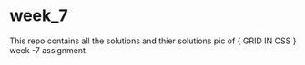 # week_7

This repo contains all the solutions and thier solutions pic of { GRID IN CSS } week -7 assignment 
